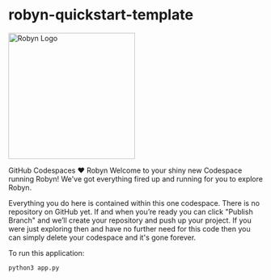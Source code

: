 # robyn-quickstart-template

<img alt="Robyn Logo" src="https://user-images.githubusercontent.com/29942790/140995889-5d91dcff-3aa7-4cfb-8a90-2cddf1337dca.png" width="250" />

GitHub Codespaces ♥️ Robyn
Welcome to your shiny new Codespace running Robyn! We've got everything fired up and running for you to explore Robyn.

Everything you do here is contained within this one codespace. There is no repository on GitHub yet. If and when you’re ready you can click "Publish Branch" and we’ll create your repository and push up your project. If you were just exploring then and have no further need for this code then you can simply delete your codespace and it's gone forever.

To run this application:
```
python3 app.py
```
